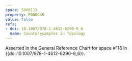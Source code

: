 ```yaml
---
space: S000113
property: P000046
value: false
refs:
- doi: 10.1007/978-1-4612-6290-9_6
  name: Counterexamples in Topology
---
```


Asserted in the General Reference Chart for space #116 in
{{doi:10.1007/978-1-4612-6290-9_6}}.
